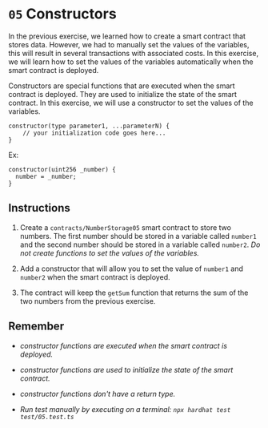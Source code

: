 # `05` Constructors

In the previous exercise, we learned how to create a smart contract that stores data. However, we had to manually set the values of the variables, this will result in several transactions with associated costs. In this exercise, we will learn how to set the values of the variables automatically when the smart contract is deployed.

Constructors are special functions that are executed when the smart contract is deployed. They are used to initialize the state of the smart contract. In this exercise, we will use a constructor to set the values of the variables.

```solidity
constructor(type parameter1, ...parameterN) {
    // your initialization code goes here...
}
```

Ex:

```solidity
constructor(uint256 _number) {
  number = _number;
}

```

## Instructions

1. Create a `contracts/NumberStorage05` smart contract to store two numbers. The first number should be stored in a variable called `number1` and the second number should be stored in a variable called `number2`. _Do not create functions to set the values of the variables._

2. Add a constructor that will allow you to set the value of `number1` and `number2` when the smart contract is deployed.

3. The contract will keep the `getSum` function that returns the sum of the two numbers from the previous exercise.

## Remember

- _constructor functions are executed when the smart contract is deployed._

- _constructor functions are used to initialize the state of the smart contract._

- _constructor functions don't have a return type._

- _Run test manually by executing on a terminal: `npx hardhat test test/05.test.ts`_
